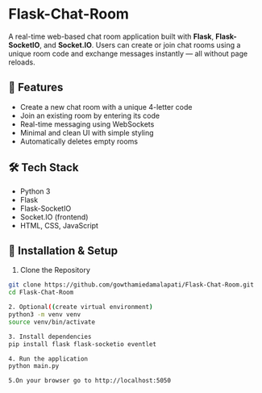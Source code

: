 # Flask-Chat-Room

A real-time web-based chat room application built with **Flask**, **Flask-SocketIO**, and **Socket.IO**. Users can create or join chat rooms using a unique room code and exchange messages instantly — all without page reloads.


## 🚀 Features

- Create a new chat room with a unique 4-letter code
- Join an existing room by entering its code
- Real-time messaging using WebSockets
- Minimal and clean UI with simple styling
- Automatically deletes empty rooms


## 🛠 Tech Stack

- Python 3
- Flask
- Flask-SocketIO
- Socket.IO (frontend)
- HTML, CSS, JavaScript


## 🧪 Installation & Setup
1. Clone the Repository
```bash
git clone https://github.com/gowthamiedamalapati/Flask-Chat-Room.git
cd Flask-Chat-Room

2. Optional((create virtual environment)
python3 -m venv venv
source venv/bin/activate 

3. Install dependencies
pip install flask flask-socketio eventlet

4. Run the application
python main.py

5.On your browser go to http://localhost:5050


